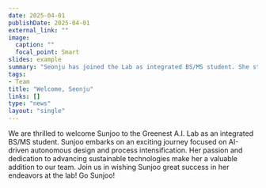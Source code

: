 ```yaml
---
date: 2025-04-01
publishDate: 2025-04-01
external_link: ""
image:
  caption: ""
  focal_point: Smart
slides: example
summary: "Seonju has joined the Lab as integrated BS/MS student. She starts a long journey on AI-driven autonomous design and process intensification. Go Seonju!"
tags:
- Team
title: "Welcome, Seonju"
links: []
type: "news"
layout: "single"
---
```

We are thrilled to welcome Sunjoo to the Greenest A.I. Lab as an integrated BS/MS student. Sunjoo embarks on an exciting journey focused on AI-driven autonomous design and process intensification. Her passion and dedication to advancing sustainable technologies make her a valuable addition to our team. Join us in wishing Sunjoo great success in her endeavors at the lab! Go Sunjoo! 